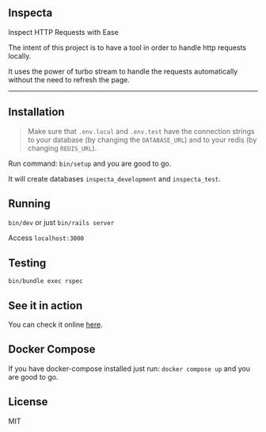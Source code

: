 ## Inspecta
Inspect HTTP Requests with Ease

The intent of this project is to have a tool in order to handle http requests locally.

It uses the power of turbo stream to handle the requests automatically without the need to refresh the page.

---

## Installation
> Make sure that `.env.local` and `.env.test` have the connection strings to your database (by changing the `DATABASE_URL`) and to your redis (by changing `REDIS_URL`).

Run command: `bin/setup` and you are good to go.

It will create databases `inspecta_development` and `inspecta_test`.

## Running
`bin/dev` or just `bin/rails server`

Access `localhost:3000`

## Testing
`bin/bundle exec rspec`

## See it in action
You can check it online [here](https://inspecta.fly.dev).

## Docker Compose
If you have docker-compose installed just run: `docker compose up` and you are good to go.

## License
MIT

